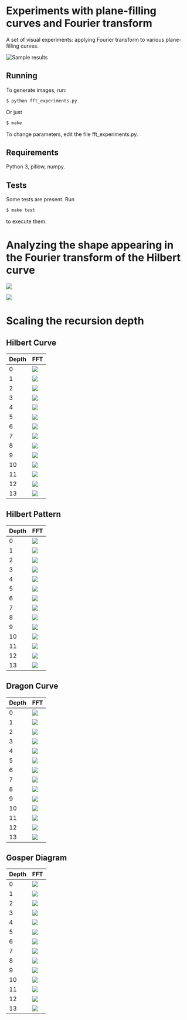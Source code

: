Experiments with plane-filling curves and Fourier transform
===========================================================

A set of visual experiments: applying Fourier transform to various plane-filling curves.

![Sample results](media/curves-fft-sample.png)

Running
-------

To generate images, run:
```` sh
$ python fft_experiments.py
````
Or just
```` sh
$ make
````

To change parameters, edit the file fft_experiments.py.


Requirements
------------

Python 3, pillow, numpy.


Tests
-----
Some tests are present. Run
```` sh
$ make test
````
to execute them.

# Analyzing the shape appearing in the Fourier transform of the Hilbert curve

![](media/fft-inverted-hilbert-pattern-order-13-p-norms.png)

![](media/fft-inverted-hilbert-pattern-order-13-calculate-p.png)


# Scaling the recursion depth

## Hilbert Curve

Depth  | FFT
-------|--------------
0      | ![](media/fft-inverted-hilbert-curve-order-0.png)
1      | ![](media/fft-inverted-hilbert-curve-order-1.png)
2      | ![](media/fft-inverted-hilbert-curve-order-2.png)
3      | ![](media/fft-inverted-hilbert-curve-order-3.png)
4      | ![](media/fft-inverted-hilbert-curve-order-4.png)
5      | ![](media/fft-inverted-hilbert-curve-order-5.png)
6      | ![](media/fft-inverted-hilbert-curve-order-6.png)
7      | ![](media/fft-inverted-hilbert-curve-order-7.png)
8      | ![](media/fft-inverted-hilbert-curve-order-8.png)
9      | ![](media/fft-inverted-hilbert-curve-order-9.png)
10     | ![](media/fft-inverted-hilbert-curve-order-10.png)
11     | ![](media/fft-inverted-hilbert-curve-order-11.png)
12     | ![](media/fft-inverted-hilbert-curve-order-12.png)
13     | ![](media/fft-inverted-hilbert-curve-order-13.png)

## Hilbert Pattern

Depth  | FFT
-------|--------------
0      | ![](media/fft-inverted-hilbert-pattern-order-0.png)
1      | ![](media/fft-inverted-hilbert-pattern-order-1.png)
2      | ![](media/fft-inverted-hilbert-pattern-order-2.png)
3      | ![](media/fft-inverted-hilbert-pattern-order-3.png)
4      | ![](media/fft-inverted-hilbert-pattern-order-4.png)
5      | ![](media/fft-inverted-hilbert-pattern-order-5.png)
6      | ![](media/fft-inverted-hilbert-pattern-order-6.png)
7      | ![](media/fft-inverted-hilbert-pattern-order-7.png)
8      | ![](media/fft-inverted-hilbert-pattern-order-8.png)
9      | ![](media/fft-inverted-hilbert-pattern-order-9.png)
10     | ![](media/fft-inverted-hilbert-pattern-order-10.png)
11     | ![](media/fft-inverted-hilbert-pattern-order-11.png)
12     | ![](media/fft-inverted-hilbert-pattern-order-12.png)
13     | ![](media/fft-inverted-hilbert-pattern-order-13.png)

## Dragon Curve

Depth  | FFT
-------|--------------
0      | ![](media/fft-dragon-diagram-0.png)
1      | ![](media/fft-dragon-diagram-1.png)
2      | ![](media/fft-dragon-diagram-2.png)
3      | ![](media/fft-dragon-diagram-3.png)
4      | ![](media/fft-dragon-diagram-4.png)
5      | ![](media/fft-dragon-diagram-5.png)
6      | ![](media/fft-dragon-diagram-6.png)
7      | ![](media/fft-dragon-diagram-7.png)
8      | ![](media/fft-dragon-diagram-8.png)
9      | ![](media/fft-dragon-diagram-9.png)
10     | ![](media/fft-dragon-diagram-10.png)
11     | ![](media/fft-dragon-diagram-11.png)
12     | ![](media/fft-dragon-diagram-12.png)
13     | ![](media/fft-dragon-diagram-13.png)

## Gosper Diagram

Depth  | FFT
-------|--------------
0      | ![](media/fft-gosper-diagram-0.png)
1      | ![](media/fft-gosper-diagram-1.png)
2      | ![](media/fft-gosper-diagram-2.png)
3      | ![](media/fft-gosper-diagram-3.png)
4      | ![](media/fft-gosper-diagram-4.png)
5      | ![](media/fft-gosper-diagram-5.png)
6      | ![](media/fft-gosper-diagram-6.png)
7      | ![](media/fft-gosper-diagram-7.png)
8      | ![](media/fft-gosper-diagram-8.png)
9      | ![](media/fft-gosper-diagram-9.png)
10     | ![](media/fft-gosper-diagram-10.png)
11     | ![](media/fft-gosper-diagram-11.png)
12     | ![](media/fft-gosper-diagram-12.png)
13     | ![](media/fft-gosper-diagram-13.png)
